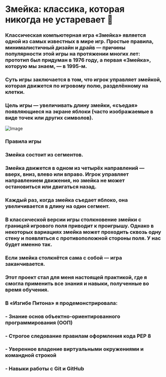 # Змейка: классика, которая никогда не устаревает 🐍

### Классическая компьютерная игра «Змейка» является одной из самых известных в мире игр. Простые правила, минималистичный дизайн и драйв — причины популярности этой игры на протяжении многих лет: прототип был придуман в 1976 году, а первая «Змейка», которую мы знаем, — в 1995-м.
### Суть игры заключается в том, что игрок управляет змейкой, которая движется по игровому полю, разделённому на клетки.
### Цель игры — увеличивать длину змейки, «съедая» появляющиеся на экране яблоки (часто изображаемые в виде точек или других символов).
![Image](https://github.com/user-attachments/assets/c955716d-d185-455b-82d0-7a566951ff88)

### Правила игры
### Змейка состоит из сегментов.
### Змейка движется в одном из четырёх направлений — вверх, вниз, влево или вправо. Игрок управляет направлением движения, но змейка не может остановиться или двигаться назад.
### Каждый раз, когда змейка съедает яблоко, она увеличивается в длину на один сегмент.
### В классической версии игры столкновение змейки с границей игрового поля приводит к проигрышу. Однако в некоторых вариациях змейка может проходить сквозь одну стену и появляться с противоположной стороны поля. У нас будет именно так.
### Если змейка столкнётся сама с собой — игра заканчивается.


### Этот проект стал для меня настоящей практикой, где я смогла применить все знания и навыки, полученные во время обучения.

### В «Изгибе Питона» я продемонстрировала:

### - Знание основ объектно-ориентированного программирования (ООП)
### - Строгое следование правилам оформления кода PEP 8
### - Уверенное владение виртуальными окружениями и командной строкой
### - Навыки работы с Git и GitHub

